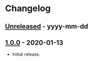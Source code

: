 # Changelog


## [Unreleased] - yyyy-mm-dd


## [1.0.0] - 2020-01-13
- Initial release.


[Unreleased]: https://github.com/a-ui/zorgbedrijf_branding_favicons/compare/v1.0.0...HEAD
[1.0.0]: https://github.com/a-ui/zorgbedrijf_branding_favicons/compare/v1.0.0
